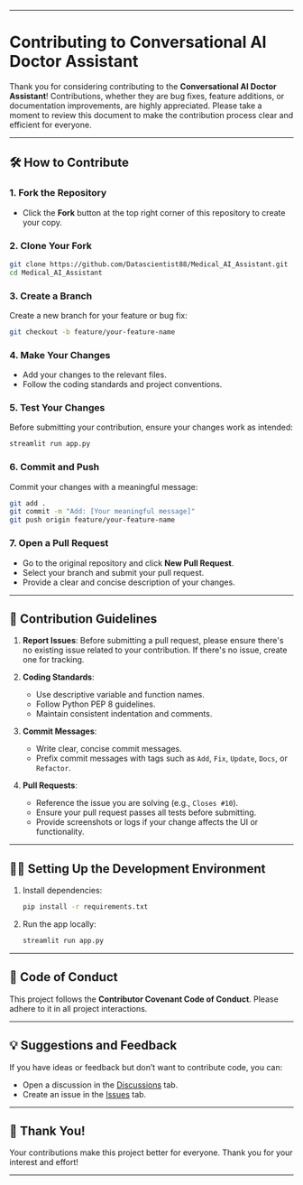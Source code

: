 
---

# Contributing to Conversational AI Doctor Assistant

Thank you for considering contributing to the **Conversational AI Doctor Assistant**! Contributions, whether they are bug fixes, feature additions, or documentation improvements, are highly appreciated. Please take a moment to review this document to make the contribution process clear and efficient for everyone.

---

## 🛠 How to Contribute

### 1. Fork the Repository
- Click the **Fork** button at the top right corner of this repository to create your copy.

### 2. Clone Your Fork
```bash
git clone https://github.com/Datascientist88/Medical_AI_Assistant.git
cd Medical_AI_Assistant
```

### 3. Create a Branch
Create a new branch for your feature or bug fix:
```bash
git checkout -b feature/your-feature-name
```

### 4. Make Your Changes
- Add your changes to the relevant files.
- Follow the coding standards and project conventions.

### 5. Test Your Changes
Before submitting your contribution, ensure your changes work as intended:
```bash
streamlit run app.py
```

### 6. Commit and Push
Commit your changes with a meaningful message:
```bash
git add .
git commit -m "Add: [Your meaningful message]"
git push origin feature/your-feature-name
```

### 7. Open a Pull Request
- Go to the original repository and click **New Pull Request**.
- Select your branch and submit your pull request.
- Provide a clear and concise description of your changes.

---

## 🚦 Contribution Guidelines

1. **Report Issues**: Before submitting a pull request, please ensure there's no existing issue related to your contribution. If there's no issue, create one for tracking.

2. **Coding Standards**:
   - Use descriptive variable and function names.
   - Follow Python PEP 8 guidelines.
   - Maintain consistent indentation and comments.

3. **Commit Messages**:
   - Write clear, concise commit messages.
   - Prefix commit messages with tags such as `Add`, `Fix`, `Update`, `Docs`, or `Refactor`.

4. **Pull Requests**:
   - Reference the issue you are solving (e.g., `Closes #10`).
   - Ensure your pull request passes all tests before submitting.
   - Provide screenshots or logs if your change affects the UI or functionality.

---

## 🧑‍💻 Setting Up the Development Environment

1. Install dependencies:
   ```bash
   pip install -r requirements.txt
   ```
2. Run the app locally:
   ```bash
   streamlit run app.py
   ```

---

## 🌟 Code of Conduct

This project follows the **Contributor Covenant Code of Conduct**. Please adhere to it in all project interactions.

---

## 💡 Suggestions and Feedback

If you have ideas or feedback but don’t want to contribute code, you can:
- Open a discussion in the [Discussions](https://github.com/MohammedBahageel/doctor-ai-assistant/discussions) tab.
- Create an issue in the [Issues](https://github.com/MohammedBahageel/doctor-ai-assistant/issues) tab.

---

## 🙌 Thank You!

Your contributions make this project better for everyone. Thank you for your interest and effort!

---